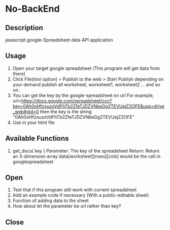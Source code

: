 # No-BackEnd

## Description
javascript google-Spreadsheet data API application

## Usage
1.	Open your target google spreadsheet (This program will get data from there)
2.	Click File(tool option) > Publish to the web > Start Publish
	depending on your demand publish all worksheet, worksheet1, worksheet2 ... and so on.
3.	You can get the key by the google-spreadsheet on url
	For example, url=https://docs.google.com/spreadsheet/ccc?key=0Ah0oHfzxuzoVdFhTb2ZfeTJDZVNkeGg2TEVUejZ2OFE&usp=drive_web#gid=0
	then the key is the string "0Ah0oHfzxuzoVdFhTb2ZfeTJDZVNkeGg2TEVUejZ2OFE"
4.	Use <script src="[path to noBackEnd.js]"></script> in your html file

## Available Functions
1.	get_docs( key )
	Parameter: The key of the spreadsheet
	Return: Return an 3-dimension array
			data[worksheet][rows][cols] would be the cell in googlespreadsheet

## Open
1.	Test that if this program still work with current spreadsheet
2.	Add an example code if necessary (With a public-editable sheet)
3.	Function of adding data to the sheet
4.	How about let the parameter be url rather than key?

## Close

<!--
vi:ts=4:st=4:nowrap
-->
